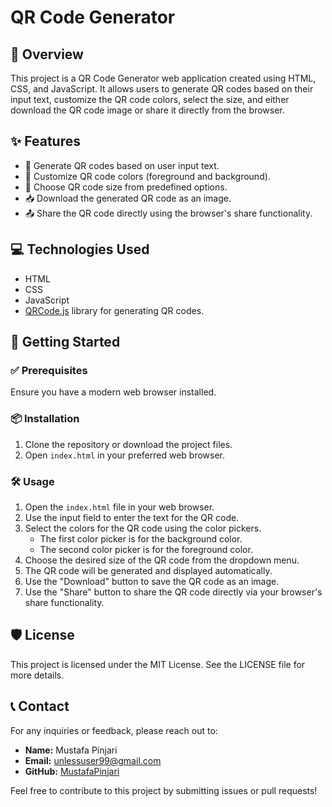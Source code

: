 # QR Code Generator

## 📖 Overview

This project is a QR Code Generator web application created using HTML, CSS, and JavaScript. It allows users to generate QR codes based on their input text, customize the QR code colors, select the size, and either download the QR code image or share it directly from the browser.

## ✨ Features

- 📝 Generate QR codes based on user input text.
- 🎨 Customize QR code colors (foreground and background).
- 📏 Choose QR code size from predefined options.
- 📥 Download the generated QR code as an image.
- 📤 Share the QR code directly using the browser's share functionality.

## 💻 Technologies Used

- HTML
- CSS
- JavaScript
- [QRCode.js](https://davidshimjs.github.io/qrcodejs/) library for generating QR codes.

## 🚀 Getting Started

### ✅ Prerequisites

Ensure you have a modern web browser installed.

### 📦 Installation

1. Clone the repository or download the project files.
2. Open `index.html` in your preferred web browser.

### 🛠️ Usage

1. Open the `index.html` file in your web browser.
2. Use the input field to enter the text for the QR code.
3. Select the colors for the QR code using the color pickers.
   - The first color picker is for the background color.
   - The second color picker is for the foreground color.
4. Choose the desired size of the QR code from the dropdown menu.
5. The QR code will be generated and displayed automatically.
6. Use the "Download" button to save the QR code as an image.
7. Use the "Share" button to share the QR code directly via your browser's share functionality.

## 🛡️ License

This project is licensed under the MIT License. See the LICENSE file for more details.

## 📞 Contact

For any inquiries or feedback, please reach out to:

- **Name:** Mustafa Pinjari
- **Email:** [unlessuser99@gmail.com](unlessuser99@gmail.com)
- **GitHub:** [MustafaPinjari](https://github.com/MustafaPinjari)

Feel free to contribute to this project by submitting issues or pull requests!